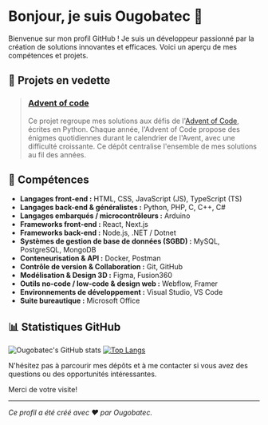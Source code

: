 # Bonjour, je suis Ougobatec 👋

Bienvenue sur mon profil GitHub ! Je suis un développeur passionné par la création de solutions innovantes et efficaces. Voici un aperçu de mes compétences et projets.


## 📂 Projets en vedette

> ### [Advent of code](https://github.com/Ougobatec/Advent-of-code)
> Ce projet regroupe mes solutions aux défis de l'[Advent of Code](https://adventofcode.com/), écrites en Python. Chaque année, l'Advent of Code propose des énigmes quotidiennes durant le calendrier de l'Avent, avec une difficulté croissante. Ce dépôt centralise l'ensemble de mes solutions au fil des années.


## 🔧 Compétences

- **Langages front-end :** HTML, CSS, JavaScript (JS), TypeScript (TS)
- **Langages back-end & généralistes :** Python, PHP, C, C++, C#
- **Langages embarqués / microcontrôleurs :** Arduino
- **Frameworks front-end :** React, Next.js
- **Frameworks back-end :** Node.js, .NET / Dotnet
- **Systèmes de gestion de base de données (SGBD) :** MySQL, PostgreSQL, MongoDB
- **Conteneurisation & API :** Docker, Postman
- **Contrôle de version & Collaboration :** Git, GitHub
- **Modélisation & Design 3D :** Figma, Fusion360
- **Outils no-code / low-code & design web :** Webflow, Framer
- **Environnements de développement :** Visual Studio, VS Code
- **Suite bureautique :** Microsoft Office


## 📊 Statistiques GitHub

![Ougobatec's GitHub stats](https://github-readme-stats.vercel.app/api?username=Ougobatec&show_icons=true&theme=tokyonight)
[![Top Langs](https://github-readme-stats.vercel.app/api/top-langs/?username=Ougobatec&layout=compact&theme=tokyonight)](https://github.com/anuraghazra/github-readme-stats)

N'hésitez pas à parcourir mes dépôts et à me contacter si vous avez des questions ou des opportunités intéressantes.

Merci de votre visite!

---

*Ce profil a été créé avec ❤️ par Ougobatec.*
